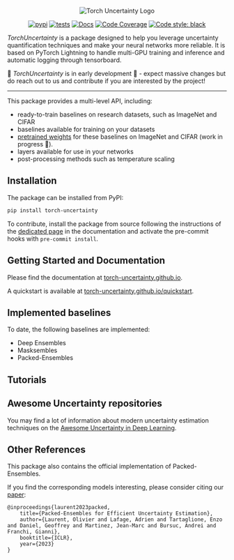 <div align="center">

![Torch Uncertainty Logo](https://github.com/ENSTA-U2IS/torch-uncertainty/blob/main/docs/source/_static/images/torch_uncertainty.png)

[![pypi](https://img.shields.io/pypi/v/torch_uncertainty.svg)](https://pypi.python.org/pypi/torch_uncertainty)
[![tests](https://github.com/ENSTA-U2IS/torch-uncertainty/actions/workflows/run-tests.yml/badge.svg?branch=main&event=push)](https://github.com/ENSTA-U2IS/torch-uncertainty/actions/workflows/run-tests.yml)
[![Docs](https://github.com/ENSTA-U2IS/torch-uncertainty/actions/workflows/build-docs.yml/badge.svg)](https://torch-uncertainty.github.io/)
[![Code Coverage](https://codecov.io/github/ENSTA-U2IS/torch-uncertainty/coverage.svg?branch=master)](https://codecov.io/gh/ENSTA-U2IS/torch-uncertainty)
[![Code style: black](https://img.shields.io/badge/code%20style-black-black.svg)](https://github.com/psf/black)
</div>

_TorchUncertainty_ is a package designed to help you leverage uncertainty quantification techniques and make your neural networks more reliable. It is based on PyTorch Lightning to handle multi-GPU training and inference and automatic logging through tensorboard.

:construction: _TorchUncertainty_ is in early development :construction: - expect massive changes but do reach out to us and contribute if you are interested by the project!

---

This package provides a multi-level API, including:
- ready-to-train baselines on research datasets, such as ImageNet and CIFAR
- baselines available for training on your datasets
- [pretrained weights](https://huggingface.co/torch-uncertainty) for these baselines on ImageNet and CIFAR (work in progress 🚧).
- layers available for use in your networks
- post-processing methods such as temperature scaling

## Installation

The package can be installed from PyPI:

```sh
pip install torch-uncertainty
```

To contribute, install the package from source following the instructions of the [dedicated page](https://torch-uncertainty.github.io/installation.html) in the documentation and activate the pre-commit hooks with `pre-commit install`.

## Getting Started and Documentation

Please find the documentation at [torch-uncertainty.github.io](https://torch-uncertainty.github.io).

A quickstart is available at [torch-uncertainty.github.io/quickstart](https://torch-uncertainty.github.io/quickstart.html).

## Implemented baselines

To date, the following baselines are implemented:

- Deep Ensembles
- Masksembles
- Packed-Ensembles

## Tutorials


## Awesome Uncertainty repositories

You may find a lot of information about modern uncertainty estimation techniques on the [Awesome Uncertainty in Deep Learning](https://github.com/ENSTA-U2IS/awesome-uncertainty-deeplearning).

## Other References

This package also contains the official implementation of Packed-Ensembles.

If you find the corresponding models interesting, please consider citing our [paper](https://arxiv.org/abs/2210.09184):
	
    @inproceedings{laurent2023packed,
        title={Packed-Ensembles for Efficient Uncertainty Estimation},
        author={Laurent, Olivier and Lafage, Adrien and Tartaglione, Enzo and Daniel, Geoffrey and Martinez, Jean-Marc and Bursuc, Andrei and Franchi, Gianni},
        booktitle={ICLR},
        year={2023}
    }
